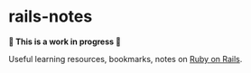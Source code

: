 # rails-notes

**🚧 This is a work in progress 🚧**

Useful learning resources, bookmarks, notes on [Ruby on Rails](https://rubyonrails.org).
